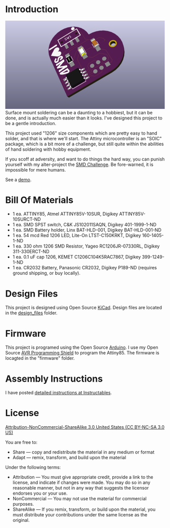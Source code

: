 Introduction
============

![Attiny85](images/base.png) 
Surface mount soldering can be a daunting to a hobbiest, but it can be done, and is actually much easier than it looks. I've designed this project to be a gentle introduction.

This project used "1206" size components which are pretty easy to hand solder, and that is where we'll start. The Attiny microcontroller is an "SOIC" package, which is a bit more of a challenge, but still quite within the abilities of hand soldering with hobby equipment.

If you scoff at adversity, and want to do things the hard way, you can punish yourself with my alter-project the [SMD Challenge](https://hackaday.io/project/25265-an-unfortunate-smd-project). Be fore-warned, it is impossible for mere humans.

See a [demo](https://youtu.be/9H9jX7037jc).


Bill Of Materials
=================
  
- 1 ea. ATTINY85, Atmel ATTINY85V-10SUR, Digikey ATTINY85V-10SURCT-ND
- 1 ea. SMD SPST switch, C&K JS102011SAQN, Digikey 401-1999-1-ND
- 1 ea. SMD Battery holder, Linx BAT-HLD-001, Digikey BAT-HLD-001-ND
- 1 ea. 54 mcd Red 1206 LED, Lite-On LTST-C150KRKT, Digikey 160-1405-1-ND
- 1 ea. 330 ohm 1206 SMD Resistor, Yageo RC1206JR-07330RL, Digikey 311-330ERCT-ND
- 1 ea. 0.1 uF cap 1206, KEMET C1206C104K5RAC7867, Digikey 399-1249-1-ND
- 1 ea. CR2032 Battery, Panasonic CR2032, Digikey P189-ND (requires ground shipping, or buy locally).


Design Files
============
This project is designed using Open Source [KiCad](http://kicad-pcb.org/). Design files are located in the [design_files](design_files/) folder.   

Firmware
========
This project is programed using the Open Source [Arduino](https://www.arduino.cc/). I use my Open Source [AVR Programming Shield](https://www.tindie.com/products/MakersBox/yet-another-programming-shield/) to program the Attiny85. The firmware is locagted in the "firmware" folder.

Assembly Instructions
=====================
I have posted [detailed instructions at Instructables](https://www.instructables.com/id/I-Can-Surface-Mount-Solder/).

License
=======
[Attribution-NonCommercial-ShareAlike 3.0 United States (CC BY-NC-SA 3.0 US)](https://creativecommons.org/licenses/by-nc-sa/3.0/us/)

You are free to:

- Share — copy and redistribute the material in any medium or format
- Adapt — remix, transform, and build upon the material

Under the following terms:

- Attribution — You must give appropriate credit, provide a link to the license, and indicate if changes were made. You may do so in any reasonable manner, but not in any way that suggests the licensor endorses you or your use.
- NonCommercial — You may not use the material for commercial purposes.
- ShareAlike — If you remix, transform, or build upon the material, you must distribute your contributions under the same license as the original.
